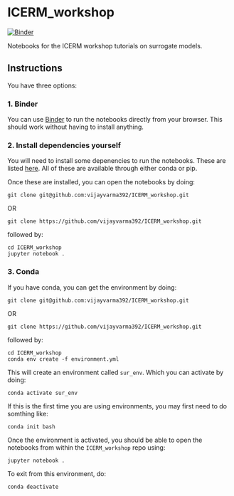 # ICERM_workshop

[![Binder](https://mybinder.org/badge_logo.svg)](https://mybinder.org/v2/gh/vijayvarma392/ICERM_workshop/HEAD)

Notebooks for the ICERM workshop tutorials on surrogate models.

## Instructions

You have three options:

### 1. Binder

You can use
[Binder](https://mybinder.org/v2/gh/vijayvarma392/ICERM_workshop/HEAD) to run
the notebooks directly from your browser. This should work without having to
install anything.

### 2. Install dependencies yourself

You will need to install some depenencies to run the notebooks. These are listed [here](https://github.com/vijayvarma392/ICERM_workshop/blob/main/environment.yml). All of these are available through either conda or pip.

Once these are installed, you can open the notebooks by doing:
```shell
git clone git@github.com:vijayvarma392/ICERM_workshop.git
```
OR
```shell
git clone https://github.com/vijayvarma392/ICERM_workshop.git
```
followed by:
```shell
cd ICERM_workshop
jupyter notebook .
```

### 3. Conda

If you have conda, you can get the environment by doing:
```shell
git clone git@github.com:vijayvarma392/ICERM_workshop.git
```
OR
```shell
git clone https://github.com/vijayvarma392/ICERM_workshop.git
```
followed by:
```shell
cd ICERM_workshop
conda env create -f environment.yml
```

This will create an environment called `sur_env`. Which you can activate by
doing:
```shell
conda activate sur_env
```

If this is the first time you are using environments, you may first need to do
somthing like:
```shell
conda init bash
```

Once the environment is activated, you should be able to open the notebooks from
within the `ICERM_workshop` repo using:
```shell
jupyter notebook .
```

To exit from this environment, do:
```shell
conda deactivate
```



